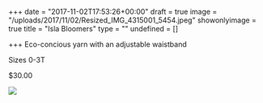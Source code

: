 +++
date = "2017-11-02T17:53:26+00:00"
draft = true
image = "/uploads/2017/11/02/Resized_IMG_4315001_5454.jpeg"
showonlyimage = true
title = "Isla Bloomers"
type = ""
undefined = []

+++
Eco-concious yarn with an adjustable waistband

Sizes 0-3T

$30.00

![](/uploads/2017/11/02/Resized_IMG_4315001_5454.jpeg)